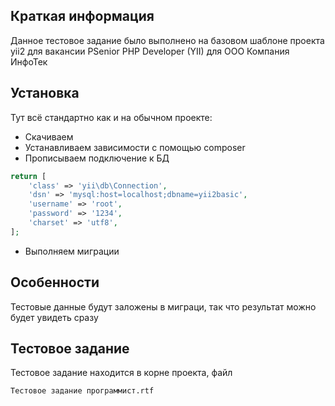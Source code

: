 
Краткая информация
-------------------

Данное тестовое задание было выполнено на базовом шаблоне проекта yii2 для вакансии PSenior РНР Developer (YII) для ООО Компания ИнфоТек

Установка
------------

Тут всё стандартно как и на обычном проекте:
- Скачиваем
- Устанавливаем зависимости с помощью composer
- Прописываем подключение к БД
```php
return [
    'class' => 'yii\db\Connection',
    'dsn' => 'mysql:host=localhost;dbname=yii2basic',
    'username' => 'root',
    'password' => '1234',
    'charset' => 'utf8',
];
```
- Выполняем миграции

Особенности
------------

Тестовые данные будут заложены в миграци, так что результат можно будет увидеть сразу

Тестовое задание
------------

Тестовое задание находится в корне проекта, файл

~~~
Тестовое задание программист.rtf
~~~